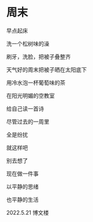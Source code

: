 # 周末

早点起床

洗一个松树味的澡

刷牙，洗脸，把被子叠整齐


天气好的周末把被子晒在太阳底下

用冷水泡一杯葡萄味的茶

在阳光明媚的空教室

给自己读一首诗


尽管过去的一周里

全是纷扰

就这样吧

别去想了


现在做一件事

以平静的思绪

也平静的生活


2022.5.21 博文楼
